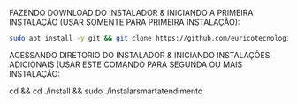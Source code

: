 FAZENDO DOWNLOAD DO INSTALADOR & INICIANDO A PRIMEIRA INSTALAÇÃO (USAR SOMENTE PARA PRIMEIRA INSTALAÇÃO):

```bash
sudo apt install -y git && git clone https://github.com/euricotecnologia/instaladorsmartatendimento install && sudo chmod -R 777 ./install && cd ./install && sudo ./instalarsmartatendimento
```

ACESSANDO DIRETORIO DO INSTALADOR & INICIANDO INSTALAÇÕES ADICIONAIS (USAR ESTE COMANDO PARA SEGUNDA OU MAIS INSTALAÇÃO:

cd && cd ./install && sudo ./instalarsmartatendimento


